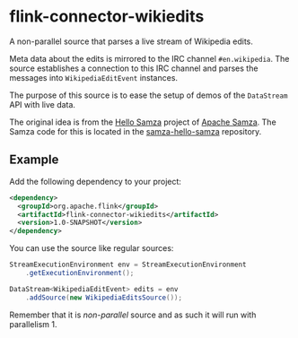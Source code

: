 # flink-connector-wikiedits

A non-parallel source that parses a live stream of Wikipedia edits.

Meta data about the edits is mirrored to the IRC channel `#en.wikipedia`. The
source establishes a connection to this IRC channel and parses the messages
into `WikipediaEditEvent` instances.

The purpose of this source is to ease the setup of demos of the `DataStream`
API with live data.

The original idea is from the [Hello Samza](https://samza.apache.org/startup/hello-samza/latest/)
project of [Apache Samza](https://samza.apache.org). The Samza code for this is located in the
[samza-hello-samza](https://github.com/apache/samza-hello-samza) repository.

## Example

Add the following dependency to your project:

```xml
<dependency>
  <groupId>org.apache.flink</groupId>
  <artifactId>flink-connector-wikiedits</artifactId>
  <version>1.0-SNAPSHOT</version>
</dependency>
```

You can use the source like regular sources:

```java
StreamExecutionEnvironment env = StreamExecutionEnvironment
    .getExecutionEnvironment();

DataStream<WikipediaEditEvent> edits = env
    .addSource(new WikipediaEditsSource());
```
Remember that it is *non-parallel* source and as such it will run with
parallelism 1.
